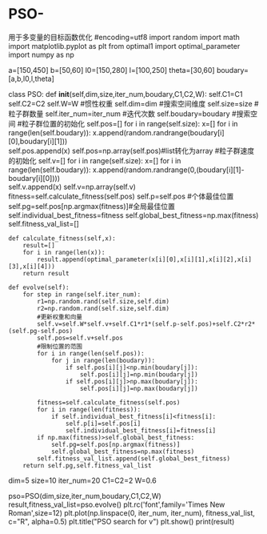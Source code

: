 # PSO-
用于多变量的目标函数优化
#encoding=utf8
import random
import math
import matplotlib.pyplot as plt
from optimal1 import optimal_parameter
import numpy as np

a=[150,450]
b=[50,60]
l0=[150,280]
l=[100,250]
theta=[30,60]
boudary=[a,b,l0,l,theta]

class PSO:
    def __init__(self,dim,size,iter_num,boudary,C1,C2,W):
        self.C1=C1
        self.C2=C2
        self.W=W     #惯性权重
        self.dim=dim      #搜索空间维度
        self.size=size       #粒子群数量
        self.iter_num=iter_num    #迭代次数
        self.boudary=boudary      #搜索空间
        #粒子群位置的初始化
        self.pos=[]
        for i in range(self.size):
            x=[]
            for i in range(len(self.boudary)):
                x.append(random.randrange(boudary[i][0],boudary[i][1]))     
            self.pos.append(x)
        self.pos=np.array(self.pos)#list转化为array
        #粒子群速度的初始化
        self.v=[]
        for i in range(self.size):
            x=[]
            for i in range(len(self.boudary)):
                x.append(random.randrange(0,(boudary[i][1]-boudary[i][0])))     
            self.v.append(x) 
        self.v=np.array(self.v)
        fitness=self.calculate_fitness(self.pos)
        self.p=self.pos #个体最佳位置
        self.pg=self.pos[np.argmax(fitness)]#全局最佳位置
        self.individual_best_fitness=fitness
        self.global_best_fitness=np.max(fitness)
        self.fitness_val_list=[]
        
    def calculate_fitness(self,x):
        result=[]
        for i in range(len(x)):
            result.append(optimal_parameter(x[i][0],x[i][1],x[i][2],x[i][3],x[i][4]))
        return result
    
    def evolve(self):
        for step in range(self.iter_num):
            r1=np.random.rand(self.size,self.dim)
            r2=np.random.rand(self.size,self.dim)
            #更新权重和向量
            self.v=self.W*self.v+self.C1*r1*(self.p-self.pos)+self.C2*r2*(self.pg-self.pos)
            self.pos=self.v+self.pos
            #限制位置的范围
            for i in range(len(self.pos)):
                for j in range(len(boudary)):
                    if self.pos[i][j]<np.min(boudary[j]):
                        self.pos[i][j]=np.min(boudary[j])
                    if self.pos[i][j]>np.max(boudary[j]):
                        self.pos[i][j]=np.max(boudary[j])
                        
            fitness=self.calculate_fitness(self.pos)
            for i in range(len(fitness)):
                if self.individual_best_fitness[i]<fitness[i]:
                    self.p[i]=self.pos[i]
                    self.individual_best_fitness[i]=fitness[i]
            if np.max(fitness)>self.global_best_fitness:
                self.pg=self.pos[np.argmax(fitness)]
                self.global_best_fitness=np.max(fitness)
            self.fitness_val_list.append(self.global_best_fitness)
        return self.pg,self.fitness_val_list
dim=5
size=10
iter_num=20
C1=C2=2
W=0.6

pso=PSO(dim,size,iter_num,boudary,C1,C2,W)
result,fitness_val_list=pso.evolve()
plt.rc('font',family='Times New Roman',size=12)
plt.plot(np.linspace(0, iter_num, iter_num), fitness_val_list, c="R", alpha=0.5)
plt.title("PSO search for v")
plt.show()
print(result)
        
    
    


